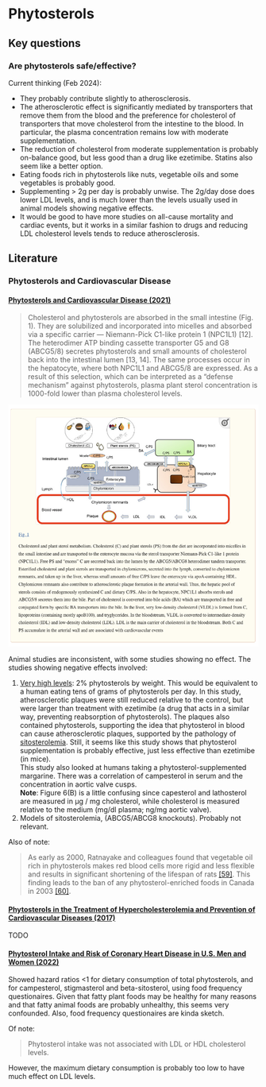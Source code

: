 # Phytosterols

## Key questions
### Are phytosterols safe/effective?

Current thinking (Feb 2024):
* They probably contribute slightly to atherosclerosis.
* The atherosclerotic effect is significantly mediated by transporters that remove them from the blood and the preference for cholesterol of transporters that move cholesterol from the intestine to the blood.
  In particular, the plasma concentration remains low with moderate supplementation.
* The reduction of cholesterol from moderate supplementation is probably on-balance good, but less good than a drug like ezetimibe.
  Statins also seem like a better option.
* Eating foods rich in phytosterols like nuts, vegetable oils and some vegetables is probably good.
* Supplementing > 2g per day is probably unwise.
  The 2g/day dose does lower LDL levels, and is much lower than the levels usually used in animal models showing negative effects.
* It would be good to have more studies on all-cause mortality and cardiac events, but it works in a similar fashion to drugs and reducing LDL cholesterol levels tends to reduce atherosclerosis.

## Literature

### Phytosterols and Cardiovascular Disease
#### [Phytosterols and Cardiovascular Disease (2021)](https://www.ncbi.nlm.nih.gov/pmc/articles/PMC8410723/)

> Cholesterol and phytosterols are absorbed in the small intestine (Fig. 1). They are solubilized and incorporated into micelles and absorbed via a specific carrier — Niemann-Pick C1-like protein 1 (NPC1L1) [12]. The heterodimer ATP binding cassette transporter G5 and G8 (ABCG5/8) secretes phytosterols and small amounts of cholesterol back into the intestinal lumen [13, 14]. The same processes occur in the hepatocyte, where both NPC1L1 and ABCG5/8 are expressed. As a result of this selection, which can be interpreted as a “defense mechanism” against phytosterols, plasma plant sterol concentration is 1000-fold lower than plasma cholesterol levels.

<img src="./phytosterol-metabolism-Makhmudova-et-al.png" />

Animal studies are inconsistent, with some studies showing no effect.
The studies showing negative effects involved:
1. [Very high levels](https://www.sciencedirect.com/science/article/pii/S0735109708004579?via%3Dihub): 2% phytosterols by weight.
   This would be equivalent to a human eating tens of grams of phytosterols per day.
   In this study, atherosclerotic plaques were still reduced relative to the control, but were larger than treatment with ezetimibe (a drug that acts in a similar way, preventing reabsorption of phytosterols).
   The plaques also contained phytosterols, supporting the idea that phytosterol in blood can cause atherosclerotic plaques, supported by the pathology of [sitosterolemia](https://en.wikipedia.org/wiki/Sitosterolemia).
   Still, it seems like this study shows that phytosterol supplementation is probably effective, just less effective than ezetimibe (in mice).<br />
   This study also looked at humans taking a phytosterol-supplemented margarine.
   There was a correlation of campesterol in serum and the concentration in aortic valve cusps.<br />
   **Note**: Figure 6(B) is a little confusing since capesterol and lathosterol are measured in µg / mg cholesterol, while cholesterol is measured relative to the medium (mg/dl plasma; ng/mg aortic valve).
2. Models of sitosterolemia, (ABCG5/ABCG8 knockouts). Probably not relevant.

Also of note:
> As early as 2000, Ratnayake and colleagues found that vegetable oil rich in phytosterols makes red blood cells more rigid and less flexible and results in significant shortening of the lifespan of rats [[59]](https://pubmed.ncbi.nlm.nih.gov/10801914/). This finding leads to the ban of any phytosterol-enriched foods in Canada in 2003 [[60]](https://www.ncbi.nlm.nih.gov/pmc/articles/PMC2642922/).

#### [Phytosterols in the Treatment of Hypercholesterolemia and Prevention of Cardiovascular Diseases (2017)](https://www.ncbi.nlm.nih.gov/pmc/articles/PMC5729784/)

TODO

#### [Phytosterol Intake and Risk of Coronary Heart Disease in U.S. Men and Women (2022)](https://www.ahajournals.org/doi/10.1161/circ.146.suppl_1.13262)

Showed hazard ratios <1 for dietary consumption of total phytosterols, and for campesterol, stigmasterol and beta-sitosterol, using food frequency questionaires.
Given that fatty plant foods may be healthy for many reasons and that fatty animal foods are probably unhealthy, this seems very confounded.
Also, food frequency questionaires are kinda sketch.

Of note:
> Phytosterol intake was not associated with LDL or HDL cholesterol levels.

However, the maximum dietary consumption is probably too low to have much effect on LDL levels.
